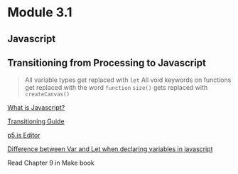 # Module 3.1
## Javascript


## Transitioning from Processing to Javascript

> All variable types get replaced with `let`
> All void keywords on functions get replaced with the word `function`
> `size()` gets replaced with `createCanvas()`


[What is Javascript?](https://www.youtube.com/watch?v=nItSSTwBvSU)

[Transitioning Guide](https://github.com/processing/p5.js/wiki/Processing-transition)

[p5.js Editor](https://editor.p5js.org/)

[Difference between Var and Let when declaring variables in javascript](https://dev.tube/video/q8SHaDQdul0)


Read Chapter 9 in Make book

